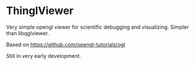 # ThinglViewer
Very simple opengl viewer for scientific debugging and visualizing. Simpler than libqglviewer. 

Based on https://github.com/opengl-tutorials/ogl

Still in very early development.

